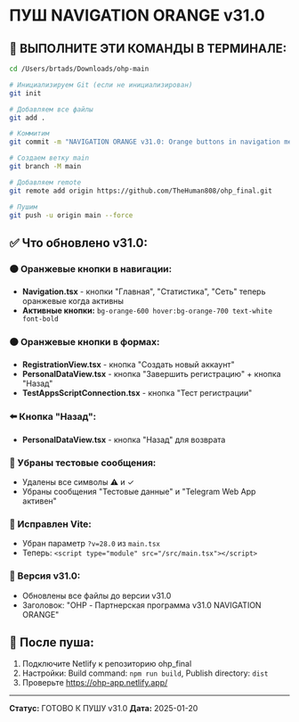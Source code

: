 # ПУШ NAVIGATION ORANGE v31.0

## 🚀 ВЫПОЛНИТЕ ЭТИ КОМАНДЫ В ТЕРМИНАЛЕ:

```bash
cd /Users/brtads/Downloads/ohp-main

# Инициализируем Git (если не инициализирован)
git init

# Добавляем все файлы
git add .

# Коммитим
git commit -m "NAVIGATION ORANGE v31.0: Orange buttons in navigation menu"

# Создаем ветку main
git branch -M main

# Добавляем remote
git remote add origin https://github.com/TheHuman808/ohp_final.git

# Пушим
git push -u origin main --force
```

## ✅ Что обновлено v31.0:

### 🟠 Оранжевые кнопки в навигации:
- **Navigation.tsx** - кнопки "Главная", "Статистика", "Сеть" теперь оранжевые когда активны
- **Активные кнопки:** `bg-orange-600 hover:bg-orange-700 text-white font-bold`

### 🟠 Оранжевые кнопки в формах:
- **RegistrationView.tsx** - кнопка "Создать новый аккаунт"
- **PersonalDataView.tsx** - кнопка "Завершить регистрацию" + кнопка "Назад"
- **TestAppsScriptConnection.tsx** - кнопка "Тест регистрации"

### ⬅️ Кнопка "Назад":
- **PersonalDataView.tsx** - кнопка "Назад" для возврата

### 🚫 Убраны тестовые сообщения:
- Удалены все символы ⚠ и ✓
- Убраны сообщения "Тестовые данные" и "Telegram Web App активен"

### 🔧 Исправлен Vite:
- Убран параметр `?v=28.0` из `main.tsx`
- Теперь: `<script type="module" src="/src/main.tsx"></script>`

### 📱 Версия v31.0:
- Обновлены все файлы до версии v31.0
- Заголовок: "OHP - Партнерская программа v31.0 NAVIGATION ORANGE"

## 🎯 После пуша:
1. Подключите Netlify к репозиторию ohp_final
2. Настройки: Build command: `npm run build`, Publish directory: `dist`
3. Проверьте https://ohp-app.netlify.app/

---
**Статус:** ГОТОВО К ПУШУ v31.0
**Дата:** 2025-01-20
